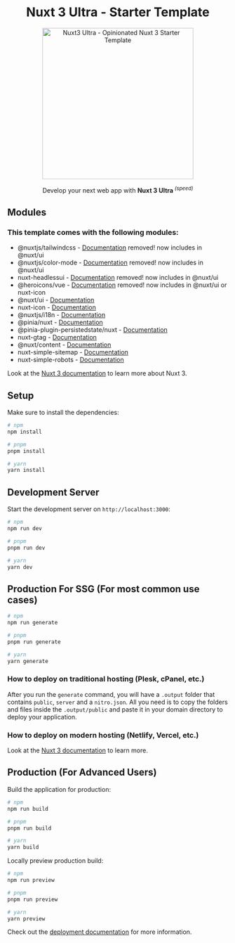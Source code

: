 <div align='center'>
<h1>Nuxt 3 Ultra - Starter Template</h1>
<img src='https://nuxt.com/assets/design-kit/icon-green.svg' alt='Nuxt3 Ultra - Opinionated Nuxt 3 Starter Template' width='344'/>
</div>

<p align='center'>
Develop your next web app with <b>Nuxt 3 Ultra </b><sup><em>(speed)</em></sup><br>
</p>

## Modules

### This template comes with the following modules:

- @nuxtjs/tailwindcss - [Documentation](https://tailwindcss.nuxtjs.org/) removed! now includes in @nuxt/ui
- @nuxtjs/color-mode - [Documentation](https://color-mode.nuxtjs.org/) removed! now includes in @nuxt/ui
- nuxt-headlessui - [Documentation](https://github.com/P4sca1/nuxt-headlessui) removed! now includes in @nuxt/ui
- @heroicons/vue - [Documentation](https://heroicons.com/) removed! now includes in @nuxt/ui or nuxt-icon
- @nuxt/ui - [Documentation](https://ui.nuxt.com/)
- nuxt-icon - [Documentation](https://github.com/nuxt-modules/icon#readme)
- @nuxtjs/i18n - [Documentation](https://v8.i18n.nuxtjs.org/)
- @pinia/nuxt - [Documentation](https://pinia.vuejs.org/ssr/nuxt.html)
- @pinia-plugin-persistedstate/nuxt - [Documentation](https://prazdevs.github.io/pinia-plugin-persistedstate/frameworks/nuxt-3.html)
- nuxt-gtag - [Documentation](https://github.com/johannschopplich/nuxt-gtag)
- @nuxt/content - [Documentation](https://content.nuxt.com/)
- nuxt-simple-sitemap - [Documentation](https://github.com/harlan-zw/nuxt-simple-sitemap)
- nuxt-simple-robots - [Documentation](https://github.com/harlan-zw/nuxt-simple-robots)

Look at the [Nuxt 3 documentation](https://nuxt.com/docs/getting-started/introduction) to learn more about Nuxt 3.

## Setup

Make sure to install the dependencies:

```bash
# npm
npm install

# pnpm
pnpm install

# yarn
yarn install
```

## Development Server

Start the development server on `http://localhost:3000`:

```bash
# npm
npm run dev

# pnpm
pnpm run dev

# yarn
yarn dev
```

## Production For SSG (For most common use cases)

```bash
# npm
npm run generate

# pnpm
pnpm run generate

# yarn
yarn generate
```

### How to deploy on traditional hosting (Plesk, cPanel, etc.)

After you run the `generate` command, you will have a `.output` folder that contains `public`, `server` and a `nitro.json`. All you need is to copy the folders and files inside the `.output/public` and paste it in your domain directory to deploy your application.

### How to deploy on modern hosting (Netlify, Vercel, etc.)

Look at the [Nuxt 3 documentation](https://nuxt.com/docs/getting-started/deployment#supported-hosting-providers) to learn more.

## Production (For Advanced Users)

Build the application for production:

```bash
# npm
npm run build

# pnpm
pnpm run build

# yarn
yarn build
```

Locally preview production build:

```bash
# npm
npm run preview

# pnpm
pnpm run preview

# yarn
yarn preview
```

Check out the [deployment documentation](https://nuxt.com/docs/getting-started/deployment) for more information.
